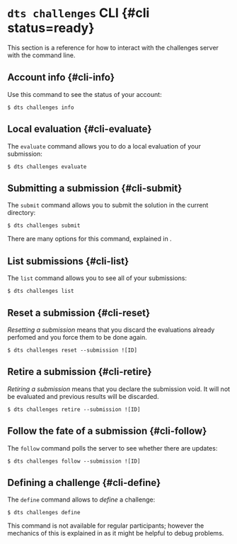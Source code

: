 # `dts challenges` CLI  {#cli status=ready}

This section is a reference for how to interact with the challenges server with the command line.


## Account info {#cli-info}

Use this command to see the status of your account:

    $ dts challenges info
    
 
## Local evaluation {#cli-evaluate}

The `evaluate` command allows you to do a local evaluation of your 
submission:

    $ dts challenges evaluate



## Submitting a submission {#cli-submit}
 
The `submit` command allows you to submit the solution in the current directory:

    $ dts challenges submit
    
There are many options for this command, explained in [](#submit-advanced).
    
    
## List submissions {#cli-list}

The `list` command allows you to see all of your submissions:

    $ dts challenges list
    
## Reset a submission {#cli-reset}

*Resetting a submission* means that you discard the evaluations 
already perfomed and you force them to be done again.

    $ dts challenges reset --submission ![ID] 

## Retire a submission {#cli-retire}

*Retiring a submission* means that you declare the submission void.
It will not be evaluated and previous results will be discarded.

    $ dts challenges retire --submission ![ID]

## Follow the fate of a submission {#cli-follow}

The `follow` command polls the server to see whether there are updates:

    $ dts challenges follow --submission ![ID]

## Defining a challenge {#cli-define}

The `define` command allows to *define* a challenge:

    $ dts challenges define
    
This command is not available for regular participants;
however the mechanics of this is explained in [](#define) as it might be helpful to 
debug problems.
